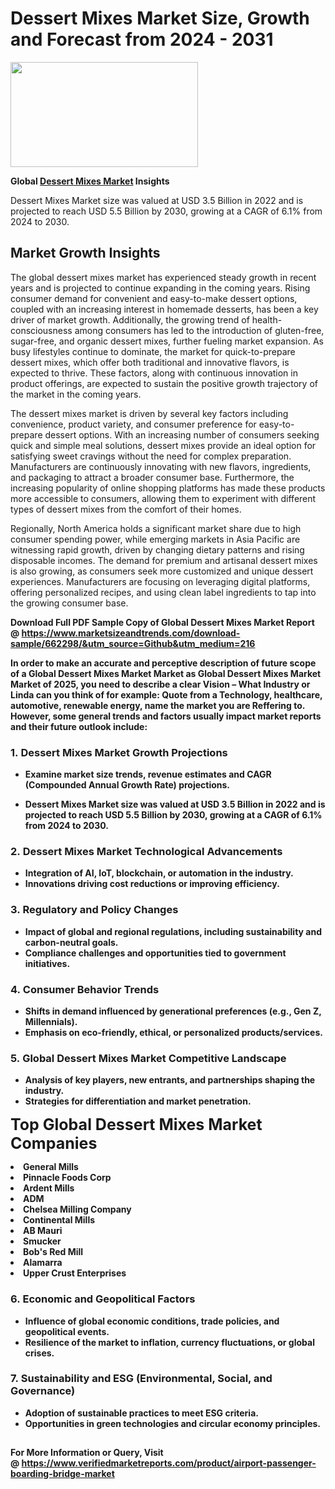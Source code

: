 <H1>Dessert Mixes Market Size, Growth and Forecast from 2024 - 2031</H1><img class="aligncenter size-medium wp-image-584254" src="https://thirdeyenews.in/wp-content/uploads/2024/09/Global-Market-Research-300x168.jpeg" alt="" width="300" height="168" /><p><strong>Global&nbsp;<a href="https://www.marketsizeandtrends.com/download-sample/662298/&amp;utm_source=Github&utm_medium=216">Dessert Mixes Market</a> Insights</strong></p><p>Dessert Mixes Market size was valued at USD 3.5 Billion in 2022 and is projected to reach USD 5.5 Billion by 2030, growing at a CAGR of 6.1% from 2024 to 2030.</p><p><h2>Market Growth Insights</h2> <p>The global dessert mixes market has experienced steady growth in recent years and is projected to continue expanding in the coming years. Rising consumer demand for convenient and easy-to-make dessert options, coupled with an increasing interest in homemade desserts, has been a key driver of market growth. Additionally, the growing trend of health-consciousness among consumers has led to the introduction of gluten-free, sugar-free, and organic dessert mixes, further fueling market expansion. As busy lifestyles continue to dominate, the market for quick-to-prepare dessert mixes, which offer both traditional and innovative flavors, is expected to thrive. These factors, along with continuous innovation in product offerings, are expected to sustain the positive growth trajectory of the market in the coming years.</p> <p><strong></strong></p> <p>The dessert mixes market is driven by several key factors including convenience, product variety, and consumer preference for easy-to-prepare dessert options. With an increasing number of consumers seeking quick and simple meal solutions, dessert mixes provide an ideal option for satisfying sweet cravings without the need for complex preparation. Manufacturers are continuously innovating with new flavors, ingredients, and packaging to attract a broader consumer base. Furthermore, the increasing popularity of online shopping platforms has made these products more accessible to consumers, allowing them to experiment with different types of dessert mixes from the comfort of their homes.</p> <p>Regionally, North America holds a significant market share due to high consumer spending power, while emerging markets in Asia Pacific are witnessing rapid growth, driven by changing dietary patterns and rising disposable incomes. The demand for premium and artisanal dessert mixes is also growing, as consumers seek more customized and unique dessert experiences. Manufacturers are focusing on leveraging digital platforms, offering personalized recipes, and using clean label ingredients to tap into the growing consumer base.</p> <p><strong></p><p><span class=""><strong>Download Full PDF Sample Copy of Global Dessert Mixes Market Report</strong> @ <a href="https://www.marketsizeandtrends.com/download-sample/662298/&amp;utm_source=Github&utm_medium=216" target="_blank">https://www.marketsizeandtrends.com/download-sample/662298/&amp;utm_source=Github&utm_medium=216</a></span></p><p>In order to make an accurate and perceptive description of future scope of a Global&nbsp;Dessert Mixes Market Market as Global&nbsp;Dessert Mixes Market Market of 2025, you need to describe a clear Vision &ndash; What Industry or Linda can you think of for example: Quote from a Technology, healthcare, automotive, renewable energy, name the market you are Reffering to. However, some general trends and factors usually impact market reports and their future outlook include:</p><h3>1.&nbsp;<strong>Dessert Mixes Market Growth Projections</strong></h3><ul><li>Examine market size trends, revenue estimates and CAGR (Compounded Annual Growth Rate) projections.</li><li><p>Dessert Mixes Market size was valued at USD 3.5 Billion in 2022 and is projected to reach USD 5.5 Billion by 2030, growing at a CAGR of 6.1% from 2024 to 2030.</p></li></ul><h3>2.&nbsp;<strong>Dessert Mixes Market Technological Advancements</strong></h3><ul><li>Integration of AI, IoT, blockchain, or automation in the industry.</li><li>Innovations driving cost reductions or improving efficiency.</li></ul><h3>3.&nbsp;<strong>Regulatory and Policy Changes</strong></h3><ul><li>Impact of global and regional regulations, including sustainability and carbon-neutral goals.</li><li>Compliance challenges and opportunities tied to government initiatives.</li></ul><h3>4.&nbsp;<strong>Consumer Behavior Trends</strong></h3><ul><li>Shifts in demand influenced by generational preferences (e.g., Gen Z, Millennials).</li><li>Emphasis on eco-friendly, ethical, or personalized products/services.</li></ul><h3>5.&nbsp;<strong>Global Dessert Mixes Market Competitive Landscape</strong></h3><ul><li>Analysis of key players, new entrants, and partnerships shaping the industry.</li><li>Strategies for differentiation and market penetration.</li></ul><p data-pm-slice="1 1 []"><span style="color: inherit; font-family: inherit; font-size: 25px;">Top Global Dessert Mixes Market Companies</span></p><div class="" data-test-id=""><p><li>General Mills</li><li> Pinnacle Foods Corp</li><li> Ardent Mills</li><li> ADM</li><li> Chelsea Milling Company</li><li> Continental Mills</li><li> AB Mauri</li><li> Smucker</li><li> Bob's Red Mill</li><li> Alamarra</li><li> Upper Crust Enterprises</li></p></div><h3>6.&nbsp;<strong>Economic and Geopolitical Factors</strong></h3><ul><li>Influence of global economic conditions, trade policies, and geopolitical events.</li><li>Resilience of the market to inflation, currency fluctuations, or global crises.</li></ul><h3>7.&nbsp;<strong>Sustainability and ESG (Environmental, Social, and Governance)</strong></h3><ul><li>Adoption of sustainable practices to meet ESG criteria.</li><li>Opportunities in green technologies and circular economy principles.</li></ul><h2><strong style="font-size: 14px;">For More Information or Query, Visit @&nbsp;</strong><a style="background-color: #ffffff; font-size: 14px;" href="https://www.marketsizeandtrends.com/report/dessert-mixes-market/" target="_blank">https://www.verifiedmarketreports.com/product/airport-passenger-boarding-bridge-market</a></h2>

